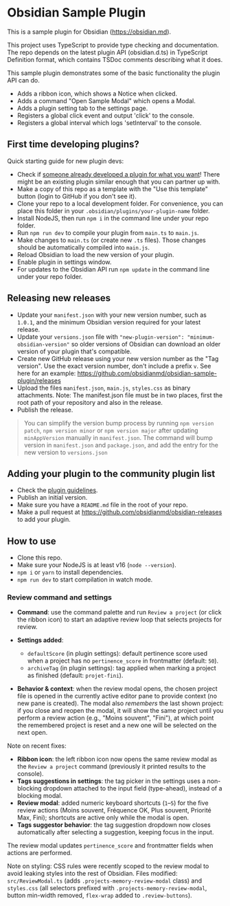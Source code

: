 # Obsidian Sample Plugin

This is a sample plugin for Obsidian (https://obsidian.md).

This project uses TypeScript to provide type checking and documentation.
The repo depends on the latest plugin API (obsidian.d.ts) in TypeScript Definition format, which contains TSDoc comments describing what it does.

This sample plugin demonstrates some of the basic functionality the plugin API can do.
- Adds a ribbon icon, which shows a Notice when clicked.
- Adds a command "Open Sample Modal" which opens a Modal.
- Adds a plugin setting tab to the settings page.
- Registers a global click event and output 'click' to the console.
- Registers a global interval which logs 'setInterval' to the console.

## First time developing plugins?

Quick starting guide for new plugin devs:

- Check if [someone already developed a plugin for what you want](https://obsidian.md/plugins)! There might be an existing plugin similar enough that you can partner up with.
- Make a copy of this repo as a template with the "Use this template" button (login to GitHub if you don't see it).
- Clone your repo to a local development folder. For convenience, you can place this folder in your `.obsidian/plugins/your-plugin-name` folder.
- Install NodeJS, then run `npm i` in the command line under your repo folder.
- Run `npm run dev` to compile your plugin from `main.ts` to `main.js`.
- Make changes to `main.ts` (or create new `.ts` files). Those changes should be automatically compiled into `main.js`.
- Reload Obsidian to load the new version of your plugin.
- Enable plugin in settings window.
- For updates to the Obsidian API run `npm update` in the command line under your repo folder.

## Releasing new releases

- Update your `manifest.json` with your new version number, such as `1.0.1`, and the minimum Obsidian version required for your latest release.
- Update your `versions.json` file with `"new-plugin-version": "minimum-obsidian-version"` so older versions of Obsidian can download an older version of your plugin that's compatible.
- Create new GitHub release using your new version number as the "Tag version". Use the exact version number, don't include a prefix `v`. See here for an example: https://github.com/obsidianmd/obsidian-sample-plugin/releases
- Upload the files `manifest.json`, `main.js`, `styles.css` as binary attachments. Note: The manifest.json file must be in two places, first the root path of your repository and also in the release.
- Publish the release.

> You can simplify the version bump process by running `npm version patch`, `npm version minor` or `npm version major` after updating `minAppVersion` manually in `manifest.json`.
> The command will bump version in `manifest.json` and `package.json`, and add the entry for the new version to `versions.json`

## Adding your plugin to the community plugin list

- Check the [plugin guidelines](https://docs.obsidian.md/Plugins/Releasing/Plugin+guidelines).
- Publish an initial version.
- Make sure you have a `README.md` file in the root of your repo.
- Make a pull request at https://github.com/obsidianmd/obsidian-releases to add your plugin.

## How to use

- Clone this repo.
- Make sure your NodeJS is at least v16 (`node --version`).
- `npm i` or `yarn` to install dependencies.
- `npm run dev` to start compilation in watch mode.

### Review command and settings

- **Command**: use the command palette and run `Review a project` (or click the ribbon icon) to start an adaptive review loop that selects projects for review.
- **Settings added**:
  - `defaultScore` (in plugin settings): default pertinence score used when a project has no `pertinence_score` in frontmatter (default: `50`).
  - `archiveTag` (in plugin settings): tag applied when marking a project as finished (default: `projet-fini`).

- **Behavior & context**: when the review modal opens, the chosen project file is opened in the currently active editor pane to provide context (no new pane is created). The modal also *remembers* the last shown project: if you close and reopen the modal, it will show the same project until you perform a review action (e.g., "Moins souvent", "Fini"), at which point the remembered project is reset and a new one will be selected on the next open.

Note on recent fixes:

- **Ribbon icon**: the left ribbon icon now opens the same review modal as the `Review a project` command (previously it printed results to the console).
- **Tags suggestions in settings**: the tag picker in the settings uses a non-blocking dropdown attached to the input field (type-ahead), instead of a blocking modal.
- **Review modal**: added numeric keyboard shortcuts (`1`–`5`) for the five review actions (Moins souvent, Fréquence OK, Plus souvent, Priorité Max, Fini); shortcuts are active only while the modal is open.
- **Tags suggestor behavior**: the tag suggestion dropdown now closes automatically after selecting a suggestion, keeping focus in the input.

The review modal updates `pertinence_score` and frontmatter fields when actions are performed.

Note on styling: CSS rules were recently scoped to the review modal to avoid leaking styles into the rest of Obsidian. Files modified: `src/ReviewModal.ts` (adds `.projects-memory-review-modal` class) and `styles.css` (all selectors prefixed with `.projects-memory-review-modal`, button min-width removed, `flex-wrap` added to `.review-buttons`).